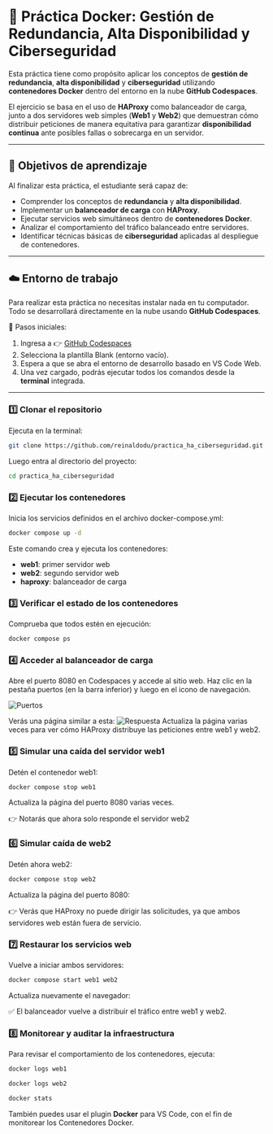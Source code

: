 # 🐳 Práctica Docker: Gestión de Redundancia, Alta Disponibilidad y Ciberseguridad

Esta práctica tiene como propósito aplicar los conceptos de **gestión de redundancia**, **alta disponibilidad** y **ciberseguridad** utilizando **contenedores Docker** dentro del entorno en la nube **GitHub Codespaces**.

El ejercicio se basa en el uso de **HAProxy** como balanceador de carga, junto a dos servidores web simples (**Web1** y **Web2**) que demuestran cómo distribuir peticiones de manera equitativa para garantizar **disponibilidad continua** ante posibles fallas o sobrecarga en un servidor.

---

## 🧱 Objetivos de aprendizaje

Al finalizar esta práctica, el estudiante será capaz de:

- Comprender los conceptos de **redundancia** y **alta disponibilidad**.  
- Implementar un **balanceador de carga** con **HAProxy**.  
- Ejecutar servicios web simultáneos dentro de **contenedores Docker**.  
- Analizar el comportamiento del tráfico balanceado entre servidores.  
- Identificar técnicas básicas de **ciberseguridad** aplicadas al despliegue de contenedores.

---

## ☁️ Entorno de trabajo

Para realizar esta práctica no necesitas instalar nada en tu computador.
Todo se desarrollará directamente en la nube usando **GitHub Codespaces**.

🔹 Pasos iniciales:

1. Ingresa a 👉 <a href="https://github.com/codespaces" target="_blank">GitHub Codespaces</a>
2. Selecciona la plantilla Blank (entorno vacío).
3. Espera a que se abra el entorno de desarrollo basado en VS Code Web.
4. Una vez cargado, podrás ejecutar todos los comandos desde la **terminal** integrada.

---

### 1️⃣ Clonar el repositorio

Ejecuta en la terminal:

```bash
git clone https://github.com/reinaldodu/practica_ha_ciberseguridad.git
   ```
Luego entra al directorio del proyecto:
```bash
cd practica_ha_ciberseguridad
   ```
### 2️⃣ Ejecutar los contenedores

Inicia los servicios definidos en el archivo docker-compose.yml:
```bash
docker compose up -d
   ```
Este comando crea y ejecuta los contenedores:
- **web1**: primer servidor web
- **web2**: segundo servidor web
- **haproxy**: balanceador de carga

### 3️⃣ Verificar el estado de los contenedores
Comprueba que todos estén en ejecución:
```bash
docker compose ps
   ```
   
### 4️⃣ Acceder al balanceador de carga
Abre el puerto 8080 en Codespaces y accede al sitio web.
Haz clic en la pestaña puertos (en la barra inferior) y luego en el icono de navegación.

![Puertos](https://i.postimg.cc/GpRjJPSV/puertos.png)

Verás una página similar a esta:
![Respuesta](https://i.postimg.cc/pdvBYQ1g/respuesta.png)
Actualiza la página varias veces para ver cómo HAProxy distribuye las peticiones entre web1 y web2.

### 5️⃣ Simular una caída del servidor web1
Detén el contenedor web1:
```bash
docker compose stop web1
   ```
Actualiza la página del puerto 8080 varias veces.

👉 Notarás que ahora solo responde el servidor web2

### 6️⃣ Simular caída de web2

Detén ahora web2:
```bash
docker compose stop web2
   ```
Actualiza la página del puerto 8080:

👉 Verás que HAProxy no puede dirigir las solicitudes, ya que ambos servidores web están fuera de servicio.

### 7️⃣ Restaurar los servicios web
Vuelve a iniciar ambos servidores:
```bash
docker compose start web1 web2
   ```
Actualiza nuevamente el navegador:

✅ El balanceador vuelve a distribuir el tráfico entre web1 y web2.

### 8️⃣ Monitorear y auditar la infraestructura

Para revisar el comportamiento de los contenedores, ejecuta:
```bash
docker logs web1
   ```
```bash
docker logs web2
   ```
```bash
docker stats
   ```

También puedes usar el plugin **Docker** para VS Code, con el fin de monitorear los Contenedores Docker.

